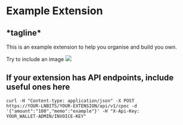 <h1>Example Extension</h1>
<h2>*tagline*</h2>
This is an example extension to help you organise and build you own.

Try to include an image
<img src="https://i.imgur.com/9i4xcQB.png">


<h2>If your extension has API endpoints, include useful ones here</h2>

<code>curl -H "Content-type: application/json" -X POST https://YOUR-LNBITS/YOUR-EXTENSION/api/v1/cpoc -d '{"amount":"100","memo":"example"}' -H "X-Api-Key: YOUR_WALLET-ADMIN/INVOICE-KEY"</code>
